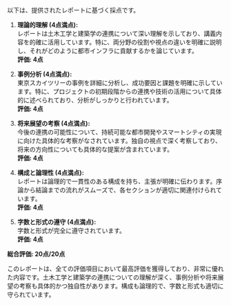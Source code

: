 以下は、提供されたレポートに基づく採点です。

1. **理論的理解 (4点満点):**  
   レポートは土木工学と建築学の連携について深い理解を示しており、講義内容を的確に活用しています。特に、両分野の役割や視点の違いを明確に説明し、それがどのように都市インフラに貢献するかを論じています。  
   **評価: 4点**

2. **事例分析 (4点満点):**  
   東京スカイツリーの事例を詳細に分析し、成功要因と課題を明確に示しています。特に、プロジェクトの初期段階からの連携や技術の活用について具体的に述べられており、分析がしっかりと行われています。  
   **評価: 4点**

3. **将来展望の考察 (4点満点):**  
   今後の連携の可能性について、持続可能な都市開発やスマートシティの実現に向けた具体的な考察がなされています。独自の視点で深く考察しており、将来の方向性についても具体的な提案が含まれています。  
   **評価: 4点**

4. **構成と論理性 (4点満点):**  
   レポートは論理的で一貫性のある構成を持ち、主張が明確に伝わります。序論から結論までの流れがスムーズで、各セクションが適切に関連付けられています。  
   **評価: 4点**

5. **字数と形式の遵守 (4点満点):**  
   字数と形式が完全に遵守されています。  
   **評価: 4点**

**総合評価: 20点/20点**

このレポートは、全ての評価項目において最高評価を獲得しており、非常に優れた内容です。土木工学と建築学の連携についての理解が深く、事例分析や将来展望の考察も具体的かつ独自性があります。構成も論理的で、字数と形式も適切に守られています。
